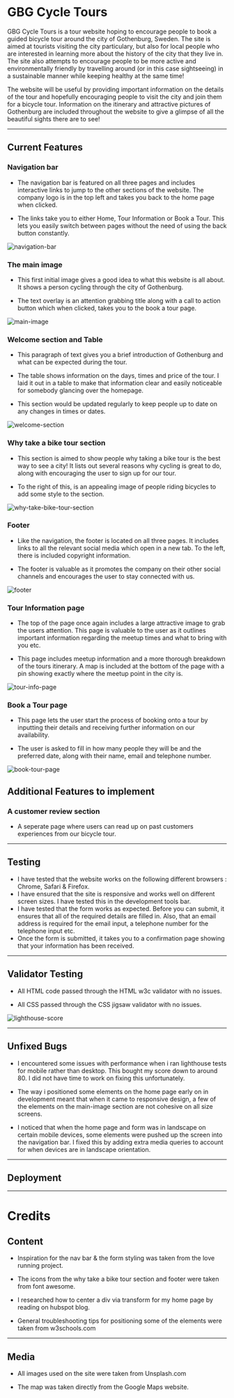 # GBG Cycle Tours
GBG Cycle Tours is a tour website hoping to encourage people to book a guided bicycle tour around the city of Gothenburg, Sweden.
The site is aimed at tourists visiting the city particulary, but also for local people who are interested in learning more about the history of the city that they live in. The site also attempts to encourage people to be more active and environmentally friendly by travelling around (or in this case sightseeing) in a sustainable manner while keeping healthy at the same time!

The website will be useful by providing important information on the details of the tour and hopefully encouraging people to visit the city and join them for a bicycle tour. Information on the itinerary and attractive pictures of Gothenburg are included throughout the website to give a glimpse of all the beautiful sights there are to see!
* * * 

## Current Features

 ### Navigation bar 

 - The navigation bar is featured on all three pages and includes interactive links to jump to the other sections of the website. The company logo is in the top left and takes you back to the home page when clicked.
 
 - The links take you to either Home, Tour Information or Book a Tour. This lets you easily switch between pages without the need of using the back button constantly.

![navigation-bar](/assets/images/navigation-bar.png)

 ### The main image 

 - This first initial image gives a good idea to what this website is all about. It shows a person cycling through the city of Gothenburg.

 - The text overlay is an attention grabbing title along with a call to action button which when clicked, takes you to the book a tour page.

 ![main-image](/assets/images/main-image.png)

 ### Welcome section and Table 

 - This paragraph of text gives you a brief introduction of Gothenburg and what can be expected during the tour.

 - The table shows information on the days, times and price of the tour. I laid it out in a table to make that information clear and easily noticeable for somebody glancing over the homepage.

 - This section would be updated regularly to keep people up to date on any changes in times or dates.

 ![welcome-section](/assets/images/welcome-section.png)

 ### Why take a bike tour section

 - This section is aimed to show people why taking a bike tour is the best way to see a city!
 It lists out several reasons why cycling is great to do, along with encouraging the user to sign up for our tour.

 - To the right of this, is an appealing image of people riding bicycles to add some style to the section.

 ![why-take-bike-tour-section](/assets/images/why-take-bike-tour.png)

 ### Footer

 - Like the navigation, the footer is located on all three pages. It includes links to all the relevant social media which open in a new tab. To the left, there is included copyright information.

 - The footer is valuable as it promotes the company on their other social channels and encourages the user to stay connected with us.

 ![footer](/assets/images/footer.png)

 ### Tour Information page 

 - The top of the page once again includes a large attractive image to grab the users attention. This page is valuable to the user as it outlines important information regarding the meetup times and what to bring with you etc.

 - This page includes meetup information and a more thorough breakdown of the tours itinerary. A map is included at the bottom of the page with a pin showing exactly where the meetup point in the city is.

 ![tour-info-page](/assets/images/tour-info-page.png)

 ### Book a Tour page 

 - This page lets the user start the process of booking onto a tour by inputting their details and receiving further information on our availability.

 - The user is asked to fill in how many people they will be and the preferred date, along with their name, email and telephone number.

 ![book-tour-page](/assets/images/book-tour-page.png)

 ## Additional Features to implement

 ### A customer review section
 - A seperate page where users can read up on past customers experiences from our bicycle tour.
 * * * 

 ## Testing

 - I have tested that the website works on the following different browsers : Chrome, Safari & Firefox.
 - I have ensured that the site is responsive and works well on different screen sizes. I have tested this in the development tools bar. 
 - I have tested that the form works as expected. Before you can submit, it ensures that all of the required details are filled in. Also, that an email address is required for the email input, a telephone number for the telephone input etc.
 - Once the form is submitted, it takes you to a confirmation page showing that your information has been received. 
* * *

 ## Validator Testing 

- All HTML code passed through the HTML w3c validator with no issues.

- All CSS passed through the CSS jigsaw validator with no issues.

![lighthouse-score](/assets/images/lighthouse-score.png)

 * * * 

 ## Unfixed Bugs

- I encountered some issues with performance when i ran lighthouse tests for mobile rather than desktop. This bought my score down to around 80. I did not have time to work on fixing this unfortunately.

- The way i positioned some elements on the home page early on in development meant that when it came to responsive design, a few of the elements on the main-image section are not cohesive on all size screens.

- I noticed that when the home page and form was in landscape on certain mobile devices, some elements were pushed up the screen into the navigation bar. I fixed this by adding extra media queries to account for when devices are in landscape orientation.
 * * *

 ## Deployment
 * * * 

 # Credits

## Content 

- Inspiration for the nav bar & the form styling was taken from the love running project.

- The icons from the why take a bike tour section and footer were taken from font awesome.

- I researched how to center a div via transform for my home page by reading on hubspot blog.

- General troubleshooting tips for positioning some of the elements were taken from w3schools.com
* * *

## Media 

- All images used on the site were taken from Unsplash.com

- The map was taken directly from the Google Maps website.








 
